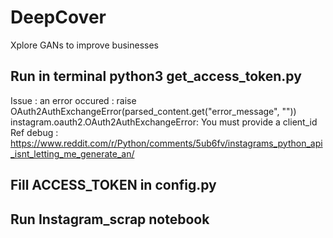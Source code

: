 # DeepCover
Xplore GANs to improve businesses

## Run in terminal python3 get_access_token.py
Issue : an error occured : raise OAuth2AuthExchangeError(parsed_content.get("error_message", ""))
 instagram.oauth2.OAuth2AuthExchangeError: You must provide a client_id
Ref debug : https://www.reddit.com/r/Python/comments/5ub6fv/instagrams_python_api_isnt_letting_me_generate_an/

## Fill ACCESS_TOKEN in config.py

## Run Instagram_scrap notebook
